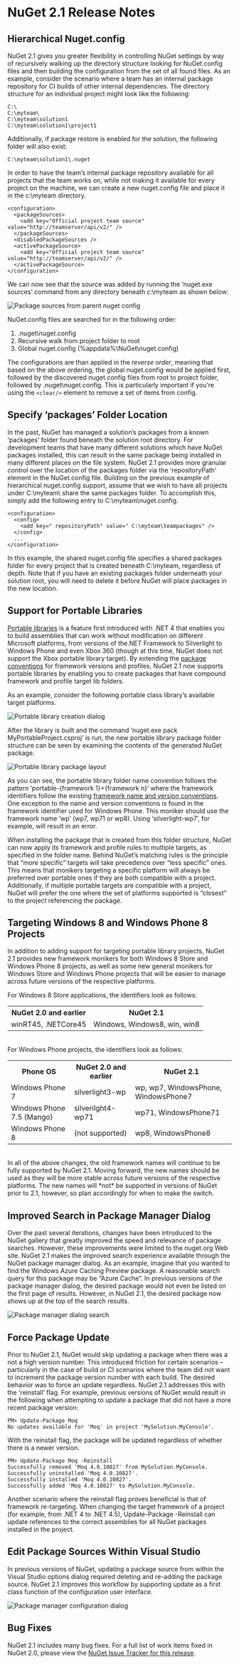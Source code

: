 # NuGet 2.1 Release Notes

## Hierarchical Nuget.config
NuGet 2.1 gives you greater flexibility in controlling NuGet settings by way of recursively walking up the directory structure looking for NuGet.config files and then building the configuration from the set of all found files.  As an example, consider the scenario where a team has an internal package repository for CI builds of other internal dependencies. The directory structure for an individual project might look like the following:

    C:\
    C:\myteam\
    C:\myteam\solution1
    C:\myteam\solution1\project1

Additionally, if package restore is enabled for the solution, the following folder will also exist:

    C:\myteam\solution1\.nuget

In order to have the team’s internal package repository available for all projects that the team works on, while not making it available for every project on the machine, we can create a new nuget.config file and place it in the c:\myteam directory.

    <configuration>
      <packageSources>
        <add key="Official project team source" value="http://teamserver/api/v2/" />
      </packageSources>
      <disabledPackageSources />
      <activePackageSource>
        <add key="Official project team source" value="http://teamserver/api/v2/" />
      </activePackageSource>
    </configuration>

We can now see that the source was added by running the ‘nuget.exe sources’ command from any directory beneath c:\myteam as shown below:

![Package sources from parent nuget config](images/releasenotes-21-cfg-hierarchy.png)
 
NuGet.config files are searched for in the following order:

1. .nuget\nuget.config
2. Recursive walk from project folder to root
3. Global nuget.config (%appdata%\NuGet\nuget.config)

The configurations are than applied in the *reverse order*, meaning that based on the above ordering, the global nuget.config would be applied first, followed by the discovered nuget.config files from root to project folder, followed by .nuget\nuget.config.  This is particularly important if you’re using the `<clear/>` element to remove a set of items from config.

## Specify ‘packages’ Folder Location
In the past, NuGet has managed a solution’s packages from a known ‘packages’ folder found beneath the solution root directory.  For development teams that have many different solutions which have NuGet packages installed, this can result in the same package being installed in many different places on the file system.
NuGet 2.1 provides more granular control over the location of the packages folder via the ‘repositoryPath’ element in the NuGet.config file.  Building on the previous example of hierarchical nuget.config support, assume that we wish to have all projects under C:\myteam\ share the same packages folder.  To accomplish this, simply add the following entry to C:\myteam\nuget.config.

    <configuration>
      <config>
        <add key=" repositoryPath" value=" C:\myteam\teampackages" />
      </config>
      ... 
    </configuration>

In this example, the shared nuget.config file specifies a shared packages folder for every project that is created beneath C:\myteam, regardless of depth. Note that if you have an existing packages folder underneath your solution root, you will need to delete it before NuGet will place packages in the new location.

## Support for Portable Libraries
[Portable libraries](http://msdn.microsoft.com/en-us/library/gg597391(v=vs.110).aspx) is a feature first introduced with .NET 4 that enables you to build assemblies that can work without modification on different Microsoft platforms, from versions of the.NET Framework to Silverlight to Windows Phone and even Xbox 360 (though at this time, NuGet does not support the Xbox portable library target).  By extending the [package conventions](http://docs.nuget.org/docs/creating-packages/creating-and-publishing-a-package#Package_Conventions) for framework versions and profiles, NuGet 2.1 now supports portable libraries by enabling you to create packages that have compound framework and profile target lib folders. 

As an example, consider the following portable class library’s available target platforms.

![Portable library creation dialog](images/releasenotes-21-plib.png)
 
After the library is built and the command ‘nuget.exe pack MyPortableProject.csproj’ is run, the new portable library package folder structure can be seen by examining the contents of the generated NuGet package.

![Portable library package layout](images/releasenotes-21-plib-layout.png)

As you can see, the portable library folder name convention follows the pattern ‘portable-{framework 1}+{framework n}’ where the framework identifiers follow the existing [framework name and version conventions](http://docs.nuget.org/docs/creating-packages/creating-and-publishing-a-package#Framework_Names). One exception to the name and version conventions is found in the framework identifier used for Windows Phone.  This moniker should use the framework name ‘wp’ (wp7, wp71 or wp8). Using ‘silverlight-wp7’, for example, will result in an error.

When installing the package that is created from this folder structure, NuGet can now apply its framework and profile rules to multiple targets, as specified in the folder name.  Behind NuGet’s matching rules is the principle that “more specific” targets will take precedence over “less specific” ones.  This means that monikers targeting a specific platform will always be preferred over portable ones if they are both compatible with a project.  Additionally, if multiple portable targets are compatible with a project, NuGet will prefer the one where the set of platforms supported is “closest” to the project referencing the package.

## Targeting Windows 8 and Windows Phone 8 Projects
In addition to adding support for targeting portable library projects, NuGet 2.1 provides new framework monikers for both Windows 8 Store and Windows Phone 8 projects, as well as some new general monikers for Windows Store and Windows Phone projects that will be easier to manage across future versions of the respective platforms.

For Windows 8 Store applications, the identifiers look as follows:

<table class="reference">
  <tr>
    <th>NuGet 2.0 and earlier</th>
    <th>NuGet 2.1</th>
  </tr>
  <tr>
    <td>winRT45, .NETCore45</td>
    <td>Windows, Windows8, win, win8</td>
  </tr>
</table>
<br/>
For Windows Phone projects, the identifiers look as follows:
<table class="reference">
  <tr>
    <th>Phone OS</th>
    <th>NuGet 2.0 and earlier</th>
    <th>NuGet 2.1</th>
  </tr>
  <tr>
    <td>Windows Phone 7</td>
    <td>silverlight3-wp</td>
    <td>wp, wp7, WindowsPhone, WindowsPhone7</td>
  </tr>
  <tr>
    <td>Windows Phone 7.5 (Mango)</td>
    <td>silverilght4-wp71</td>
    <td>wp71, WindowsPhone71</td>
  </tr>
  <tr>
    <td>Windows Phone 8</td>
    <td>(not supported)</td>
    <td>wp8, WindowsPhone8</td>
  </tr>
</table>
<br/>
In all of the above changes, the old framework names will continue to be fully supported by NuGet 2.1.  Moving forward, the new names should be used as they will be more stable across future versions of the respective platforms. The new names will *not* be supported in versions of NuGet prior to 2.1, however, so plan accordingly for when to make the switch.

## Improved Search in Package Manager Dialog
Over the past several iterations, changes have been introduced to the NuGet gallery that greatly improved the speed and relevance of package searches.  However, these improvements were limited to the nuget.org Web site.  NuGet 2.1 makes the improved search experience available through the NuGet package manager dialog.  As an example, imagine that you wanted to find the Windows Azure Caching Preview package.  A reasonable search query for this package may be “Azure Cache”.  In previous versions of the package manager dialog, the desired package would not even be listed on the first page of results.  However, in NuGet 2.1, the desired package now shows up at the top of the search results.

![Package manager dialog search](images/releasenotes-21-vsdlg-search.png)
 
## Force Package Update
Prior to NuGet 2.1, NuGet would skip updating a package when there was a not a high version number.  This introduced friction for certain scenarios – particularly in the case of build or CI scenarios where the team did not want to increment the package version number with each build.  The desired behavior was to force an update regardless.  NuGet 2.1 addresses this with the ‘reinstall’ flag.  For example, previous versions of NuGet would result in the following when attempting to update a package that did not have a more recent package version:

    PM> Update-Package Moq
    No updates available for 'Moq' in project 'MySolution.MyConsole'.

With the reinstall flag, the package will be updated regardless of whether there is a newer version.

    PM> Update-Package Moq -Reinstall
    Successfully removed 'Moq 4.0.10827' from MySolution.MyConsole.
    Successfully uninstalled 'Moq 4.0.10827'.
    Successfully installed 'Moq 4.0.10827'.
    Successfully added 'Moq 4.0.10827' to MySolution.MyConsole.

Another scenario where the reinstall flag proves beneficial is that of framework re-targeting. When changing the target framework of a project (for example, from .NET 4 to .NET 4.5), Update-Package -Reinstall can update references to the correct assemblies for all NuGet packages installed in the project.

## Edit Package Sources Within Visual Studio
In previous versions of NuGet, updating a package source from within the Visual Studio options dialog required deleting and re-adding the package source.  NuGet 2.1 improves this workflow by supporting update as a first class function of the configuration user interface.

![Package manager configuration dialog](images/releasenotes-21-edit-pkg-source.png)
 
## Bug Fixes
NuGet 2.1 includes many bug fixes. For a full list of work items fixed in NuGet 2.0, please view the [NuGet Issue Tracker for this release](http://nuget.codeplex.com/workitem/list/advanced?keyword=&status=Fixed&type=All&priority=All&release=NuGet%202.1&assignedTo=All&component=All&sortField=LastUpdatedDate&sortDirection=Descending&page=0).
